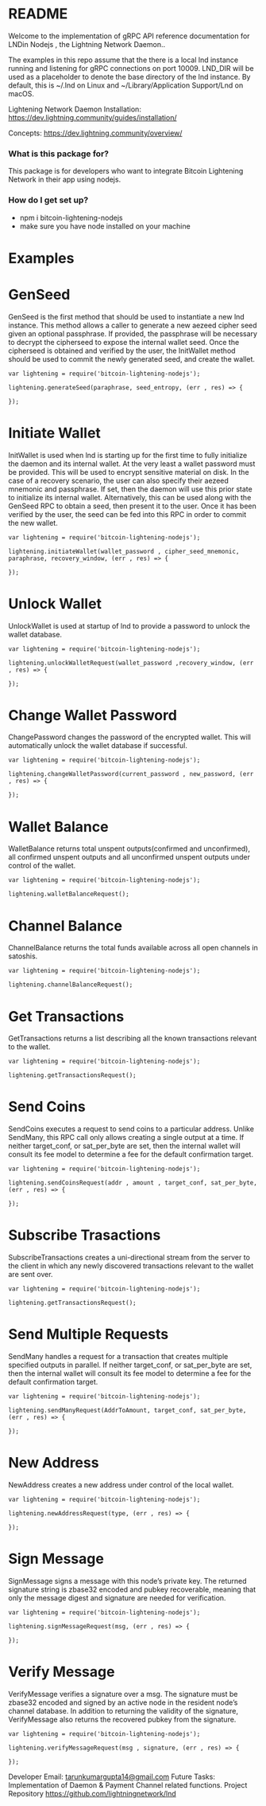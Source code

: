 # README #

Welcome to the implementation of gRPC API reference documentation for LNDin Nodejs , the Lightning Network Daemon.. 

The examples in this repo assume that the there is a local lnd instance running and listening for gRPC connections on port 10009. LND_DIR will be used as a placeholder to denote the base directory of the lnd instance. By default, this is ~/.lnd on Linux and ~/Library/Application Support/Lnd on macOS.


Lightening Network Daemon Installation: https://dev.lightning.community/guides/installation/

Concepts: https://dev.lightning.community/overview/


### What is this package for? ###

This package is for developers who want to integrate Bitcoin Lightening Network in their app using nodejs.

### How do I get set up? ###

* npm i bitcoin-lightening-nodejs
* make sure you have node installed on your machine

# Examples #

# GenSeed #

GenSeed is the first method that should be used to instantiate a new lnd instance. This method allows a caller to generate a new aezeed cipher seed given an optional passphrase. If provided, the passphrase will be necessary to decrypt the cipherseed to expose the internal wallet seed. Once the cipherseed is obtained and verified by the user, the InitWallet method should be used to commit the newly generated seed, and create the wallet.

```
var lightening = require('bitcoin-lightening-nodejs');

lightening.generateSeed(paraphrase, seed_entropy, (err , res) => {

});
```

# Initiate Wallet #

InitWallet is used when lnd is starting up for the first time to fully initialize the daemon and its internal wallet. At the very least a wallet password must be provided. This will be used to encrypt sensitive material on disk. In the case of a recovery scenario, the user can also specify their aezeed mnemonic and passphrase. If set, then the daemon will use this prior state to initialize its internal wallet. Alternatively, this can be used along with the GenSeed RPC to obtain a seed, then present it to the user. Once it has been verified by the user, the seed can be fed into this RPC in order to commit the new wallet.

```
var lightening = require('bitcoin-lightening-nodejs');

lightening.initiateWallet(wallet_password , cipher_seed_mnemonic, paraphrase, recovery_window, (err , res) => {

});

```

# Unlock Wallet #

UnlockWallet is used at startup of lnd to provide a password to unlock the wallet database.


```
var lightening = require('bitcoin-lightening-nodejs');

lightening.unlockWalletRequest(wallet_password ,recovery_window, (err , res) => {

});

```

# Change Wallet Password #

ChangePassword changes the password of the encrypted wallet. This will automatically unlock the wallet database if successful.


```
var lightening = require('bitcoin-lightening-nodejs');

lightening.changeWalletPassword(current_password , new_password, (err , res) => {

});

```

# Wallet Balance #

WalletBalance returns total unspent outputs(confirmed and unconfirmed), all confirmed unspent outputs and all unconfirmed unspent outputs under control of the wallet.

```
var lightening = require('bitcoin-lightening-nodejs');

lightening.walletBalanceRequest();

```

# Channel Balance #

ChannelBalance returns the total funds available across all open channels in satoshis.

```
var lightening = require('bitcoin-lightening-nodejs');

lightening.channelBalanceRequest();

```

# Get Transactions #

GetTransactions returns a list describing all the known transactions relevant to the wallet.

```
var lightening = require('bitcoin-lightening-nodejs');

lightening.getTransactionsRequest();

```

# Send Coins #

SendCoins executes a request to send coins to a particular address. Unlike SendMany, this RPC call only allows creating a single output at a time. If neither target_conf, or sat_per_byte are set, then the internal wallet will consult its fee model to determine a fee for the default confirmation target.

```
var lightening = require('bitcoin-lightening-nodejs');

lightening.sendCoinsRequest(addr , amount , target_conf, sat_per_byte, (err , res) => {

});

```

# Subscribe Trasactions #

SubscribeTransactions creates a uni-directional stream from the server to the client in which any newly discovered transactions relevant to the wallet are sent over.

```
var lightening = require('bitcoin-lightening-nodejs');

lightening.getTransactionsRequest();

```

# Send Multiple Requests #

SendMany handles a request for a transaction that creates multiple specified outputs in parallel. If neither target_conf, or sat_per_byte are set, then the internal wallet will consult its fee model to determine a fee for the default confirmation target.

```
var lightening = require('bitcoin-lightening-nodejs');

lightening.sendManyRequest(AddrToAmount, target_conf, sat_per_byte, (err , res) => {

});

```

# New Address #

NewAddress creates a new address under control of the local wallet.

```
var lightening = require('bitcoin-lightening-nodejs');

lightening.newAddressRequest(type, (err , res) => {

});

```

# Sign Message #

SignMessage signs a message with this node’s private key. The returned signature string is zbase32 encoded and pubkey recoverable, meaning that only the message digest and signature are needed for verification.

```
var lightening = require('bitcoin-lightening-nodejs');

lightening.signMessageRequest(msg, (err , res) => {

});

```

# Verify Message #

VerifyMessage verifies a signature over a msg. The signature must be zbase32 encoded and signed by an active node in the resident node’s channel database. In addition to returning the validity of the signature, VerifyMessage also returns the recovered pubkey from the signature.

```
var lightening = require('bitcoin-lightening-nodejs');

lightening.verifyMessageRequest(msg , signature, (err , res) => {

});

```



Developer Email: tarunkumargupta14@gmail.com
Future Tasks: Implementation of Daemon & Payment Channel related functions.
Project Repository
https://github.com/lightningnetwork/lnd 


